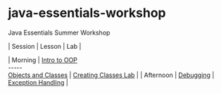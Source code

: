 # java-essentials-workshop
Java Essentials Summer Workshop

| Session |	Lesson | Lab | 

| Morning |	[Intro to OOP](/intro-oop-lesson/)<br>-----<br>[Objects and Classes](/objects-and-classes-lesson/) | [Creating Classes Lab](/creating-classes-lab/) |
| Afternoon |	[Debugging](/debugging-lesson/) |	[Exception Handling](/exception-handling-lesson/) |